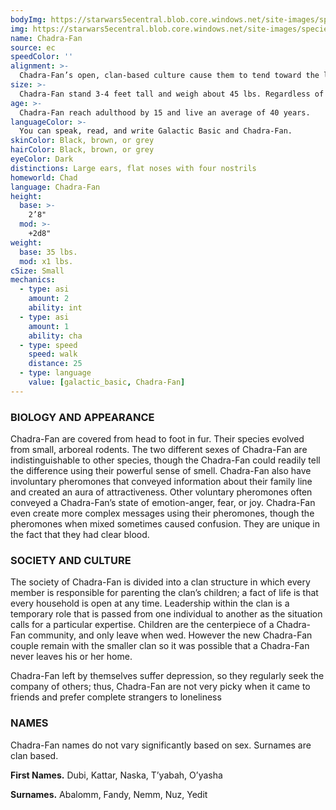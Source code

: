 ```yaml
---
bodyImg: https://starwars5ecentral.blob.core.windows.net/site-images/species/species_Chadra-Fan.png
img: https://starwars5ecentral.blob.core.windows.net/site-images/species/species_Chadra-Fan.png
name: Chadra-Fan
source: ec
speedColor: ''
alignment: >-
  Chadra-Fan’s open, clan-based culture cause them to tend toward the light side, though there are exceptions.
size: >-
  Chadra-Fan stand 3-4 feet tall and weigh about 45 lbs. Regardless of your position in that range, your size is Small.
age: >-
  Chadra-Fan reach adulthood by 15 and live an average of 40 years.
languageColor: >-
  You can speak, read, and write Galactic Basic and Chadra-Fan. 
skinColor: Black, brown, or grey
hairColor: Black, brown, or grey
eyeColor: Dark
distinctions: Large ears, flat noses with four nostrils
homeworld: Chad
language: Chadra-Fan
height:
  base: >-
    2’8"
  mod: >-
    +2d8"
weight:
  base: 35 lbs.
  mod: x1 lbs.
cSize: Small
mechanics:
  - type: asi
    amount: 2
    ability: int
  - type: asi
    amount: 1
    ability: cha
  - type: speed
    speed: walk
    distance: 25
  - type: language
    value: [galactic_basic, Chadra-Fan]
---
```

### BIOLOGY AND APPEARANCE
Chadra-Fan are covered from head to foot in fur. Their species evolved from small, arboreal rodents. The two different sexes of Chadra-Fan are indistinguishable to other species, though the Chadra-Fan could readily tell the difference using their powerful sense of smell. Chadra-Fan also have involuntary pheromones that conveyed information about their family line and created an aura of attractiveness. Other voluntary pheromones often conveyed a Chadra-Fan’s state of emotion-anger, fear, or joy. Chadra-Fan even create more complex messages using their pheromones, though the pheromones when mixed sometimes caused confusion. They are unique in the fact that they had clear blood.

### SOCIETY AND CULTURE
The society of Chadra-Fan is divided into a clan structure in which every member is responsible for parenting the clan’s children; a fact of life is that every household is open at any time. Leadership within the clan is a temporary role that is passed from one individual to another as the situation calls for a particular expertise. Children are the centerpiece of a Chadra-Fan community, and only leave when wed. However the new Chadra-Fan couple remain with the smaller clan so it was possible that a Chadra-Fan never leaves his or her home.

Chadra-Fan left by themselves suffer depression, so they regularly seek the company of others; thus, Chadra-Fan are not very picky when it came to friends and prefer complete strangers to loneliness

### NAMES
Chadra-Fan names do not vary significantly based on sex. Surnames are clan based.

__First Names.__ Dubi, Kattar, Naska, T’yabah, O’yasha

__Surnames.__ Abalomm, Fandy, Nemm, Nuz, Yedit



    